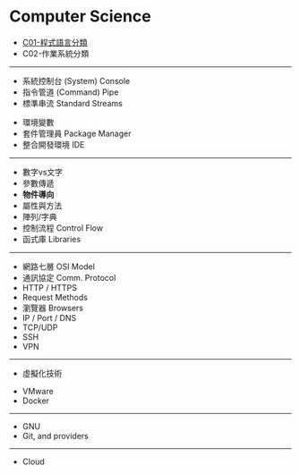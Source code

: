 # Computer Science

- [C01-程式語言分類](C01-程式語言分類)
- C02-作業系統分類

---

- 系統控制台 (System) Console
- 指令管道 (Command) Pipe
- 標準串流 Standard Streams
<!-- https://blog.gtwang.org/linux/linux-io-input-output-redirection-operators/ -->

- 環境變數
- 套件管理員 Package Manager
- 整合開發環境 IDE

---

- 數字vs文字
- 參數傳遞
- **物件導向**
- 屬性與方法
- 陣列/字典
- 控制流程 Control Flow
- 函式庫 Libraries

---

- 網路七層 OSI Model
- 通訊協定 Comm. Protocol
- HTTP / HTTPS
- Request Methods
- 瀏覽器 Browsers
- IP / Port / DNS
- TCP/UDP
- SSH
- VPN

---

- 虛擬化技術
<!-- https://www.intel.com.tw/content/www/tw/zh/support/articles/000005486/processors.html -->

- VMware
- Docker

---

- GNU
- Git, and providers

---

- Cloud
